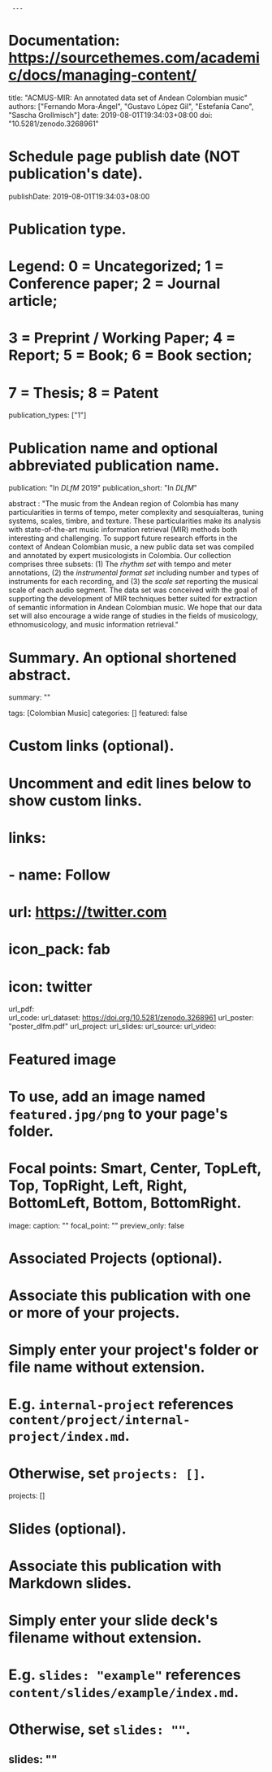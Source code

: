      ---
# Documentation: https://sourcethemes.com/academic/docs/managing-content/

title: "ACMUS-MIR: An annotated data set of Andean Colombian music"
authors: ["Fernando Mora-Ángel", "Gustavo López Gil", "Estefanía Cano", "Sascha Grollmisch"]
date: 2019-08-01T19:34:03+08:00
doi: "10.5281/zenodo.3268961"

# Schedule page publish date (NOT publication's date).
publishDate: 2019-08-01T19:34:03+08:00

# Publication type.
# Legend: 0 = Uncategorized; 1 = Conference paper; 2 = Journal article;
# 3 = Preprint / Working Paper; 4 = Report; 5 = Book; 6 = Book section;
# 7 = Thesis; 8 = Patent
publication_types: ["1"]

# Publication name and optional abbreviated publication name.
publication: "In *DLfM* 2019"
publication_short: "In *DLfM*"

abstract : "The music from the Andean region of Colombia has many particularities in terms of tempo, meter complexity and sesquialteras, tuning systems, scales, timbre, and texture. 
These particularities make its analysis with  state-of-the-art music information retrieval (MIR) methods both interesting and challenging. 
To support future research efforts in the context of Andean Colombian music, a new public data set was compiled and annotated by expert musicologists in Colombia.
Our collection comprises three subsets: (1) The *rhythm set* with tempo and meter annotations, (2) the *instrumental format set* including number and types of instruments for each recording, 
and (3) the *scale set* reporting the musical scale of each audio segment. 
The data set was conceived with the goal of supporting the development of MIR techniques better suited for extraction of semantic information in Andean Colombian music. 
We hope that our data set will also encourage a wide range of studies in the fields of musicology, ethnomusicology, and music information retrieval."

# Summary. An optional shortened abstract.
summary: ""

tags: [Colombian Music]
categories: []
featured: false

# Custom links (optional).
#   Uncomment and edit lines below to show custom links.
# links:
# - name: Follow
#   url: https://twitter.com
#   icon_pack: fab
#   icon: twitter

url_pdf:  
url_code:
url_dataset: https://doi.org/10.5281/zenodo.3268961
url_poster: "poster_dlfm.pdf"
url_project:
url_slides:
url_source:
url_video:

# Featured image
# To use, add an image named `featured.jpg/png` to your page's folder. 
# Focal points: Smart, Center, TopLeft, Top, TopRight, Left, Right, BottomLeft, Bottom, BottomRight.
image:
  caption: ""
  focal_point: ""
  preview_only: false

# Associated Projects (optional).
#   Associate this publication with one or more of your projects.
#   Simply enter your project's folder or file name without extension.
#   E.g. `internal-project` references `content/project/internal-project/index.md`.
#   Otherwise, set `projects: []`.
projects: []

# Slides (optional).
#   Associate this publication with Markdown slides.
#   Simply enter your slide deck's filename without extension.
#   E.g. `slides: "example"` references `content/slides/example/index.md`.
#   Otherwise, set `slides: ""`.
slides: ""
---
